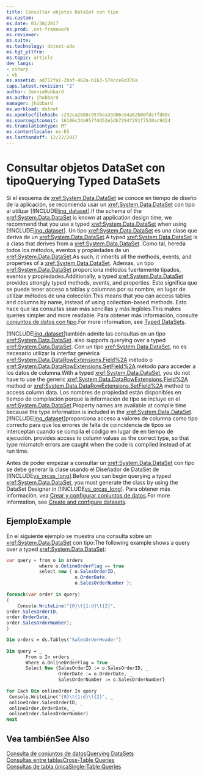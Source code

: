 ```yaml
---
title: Consultar objetos DataSet con tipo
ms.custom: 
ms.date: 03/30/2017
ms.prod: .net-framework
ms.reviewer: 
ms.suite: 
ms.technology: dotnet-ado
ms.tgt_pltfrm: 
ms.topic: article
dev_langs:
- csharp
- vb
ms.assetid: ad712fa1-2baf-462a-b163-574cce6d376a
caps.latest.revision: "2"
author: JennieHubbard
ms.author: jhubbard
manager: jhubbard
ms.workload: dotnet
ms.openlocfilehash: c232ca2888c957bea33d06c84a62b00fdc7fd80c
ms.sourcegitcommit: 16186c34a957fdd52e5db7294f291f7530ac9d24
ms.translationtype: MT
ms.contentlocale: es-ES
ms.lasthandoff: 12/22/2017
---
```

# <a name="querying-typed-datasets"></a><span data-ttu-id="146ef-102">Consultar objetos DataSet con tipo</span><span class="sxs-lookup"><span data-stu-id="146ef-102">Querying Typed DataSets</span></span>
<span data-ttu-id="146ef-103">Si el esquema de <xref:System.Data.DataSet> se conoce en tiempo de diseño de la aplicación, se recomienda usar un <xref:System.Data.DataSet> con tipo al utilizar [!INCLUDE[linq_dataset](../../../../includes/linq-dataset-md.md)].</span><span class="sxs-lookup"><span data-stu-id="146ef-103">If the schema of the <xref:System.Data.DataSet> is known at application design time, we recommend that you use a typed <xref:System.Data.DataSet> when using [!INCLUDE[linq_dataset](../../../../includes/linq-dataset-md.md)].</span></span> <span data-ttu-id="146ef-104">Un tipo <xref:System.Data.DataSet> es una clase que deriva de un <xref:System.Data.DataSet>.</span><span class="sxs-lookup"><span data-stu-id="146ef-104">A typed <xref:System.Data.DataSet> is a class that derives from a <xref:System.Data.DataSet>.</span></span> <span data-ttu-id="146ef-105">Como tal, hereda todos los métodos, eventos y propiedades de un <xref:System.Data.DataSet>.</span><span class="sxs-lookup"><span data-stu-id="146ef-105">As such, it inherits all the methods, events, and properties of a <xref:System.Data.DataSet>.</span></span> <span data-ttu-id="146ef-106">Además, un tipo <xref:System.Data.DataSet> proporciona métodos fuertemente tipados, eventos y propiedades.</span><span class="sxs-lookup"><span data-stu-id="146ef-106">Additionally, a typed <xref:System.Data.DataSet> provides strongly typed methods, events, and properties.</span></span> <span data-ttu-id="146ef-107">Esto significa que se puede tener acceso a tablas y columnas por su nombre, en lugar de utilizar métodos de una colección.</span><span class="sxs-lookup"><span data-stu-id="146ef-107">This means that you can access tables and columns by name, instead of using collection-based methods.</span></span> <span data-ttu-id="146ef-108">Esto hace que las consultas sean más sencillas y más legibles.</span><span class="sxs-lookup"><span data-stu-id="146ef-108">This makes queries simpler and more readable.</span></span> <span data-ttu-id="146ef-109">Para obtener más información, consulte [conjuntos de datos con tipo](../../../../docs/framework/data/adonet/dataset-datatable-dataview/typed-datasets.md).</span><span class="sxs-lookup"><span data-stu-id="146ef-109">For more information, see [Typed DataSets](../../../../docs/framework/data/adonet/dataset-datatable-dataview/typed-datasets.md).</span></span>  
  
 [!INCLUDE[linq_dataset](../../../../includes/linq-dataset-md.md)]<span data-ttu-id="146ef-110">también admite las consultas en un tipo <xref:System.Data.DataSet>.</span><span class="sxs-lookup"><span data-stu-id="146ef-110"> also supports querying over a typed <xref:System.Data.DataSet>.</span></span> <span data-ttu-id="146ef-111">Con un tipo <xref:System.Data.DataSet>, no es necesario utilizar la interfaz genérica <xref:System.Data.DataRowExtensions.Field%2A> método o <xref:System.Data.DataRowExtensions.SetField%2A> método para acceder a los datos de columna.</span><span class="sxs-lookup"><span data-stu-id="146ef-111">With a typed <xref:System.Data.DataSet>, you do not have to use the generic <xref:System.Data.DataRowExtensions.Field%2A> method or <xref:System.Data.DataRowExtensions.SetField%2A> method to access column data.</span></span>  <span data-ttu-id="146ef-112">Los nombres de propiedad están disponibles en tiempo de compilación porque la información de tipo se incluye en el <xref:System.Data.DataSet>.</span><span class="sxs-lookup"><span data-stu-id="146ef-112">Property names are available at compile time because the type information is included in the <xref:System.Data.DataSet>.</span></span> [!INCLUDE[linq_dataset](../../../../includes/linq-dataset-md.md)]<span data-ttu-id="146ef-113">proporciona acceso a valores de columna como tipo correcto para que los errores de falta de coincidencia de tipos se interceptan cuando se compila el código en lugar de en tiempo de ejecución.</span><span class="sxs-lookup"><span data-stu-id="146ef-113"> provides access to column values as the correct type, so that type mismatch errors are caught when the code is compiled instead of at run time.</span></span>  
  
 <span data-ttu-id="146ef-114">Antes de poder empezar a consultar un <xref:System.Data.DataSet> con tipo se debe generar la clase usando el Diseñador de DataSet de [!INCLUDE[vs_orcas_long](../../../../includes/vs-orcas-long-md.md)].</span><span class="sxs-lookup"><span data-stu-id="146ef-114">Before you can begin querying a typed <xref:System.Data.DataSet>, you must generate the class by using the DataSet Designer in [!INCLUDE[vs_orcas_long](../../../../includes/vs-orcas-long-md.md)].</span></span>  <span data-ttu-id="146ef-115">Para obtener más información, vea [Crear y configurar conjuntos de datos](/visualstudio/data-tools/create-and-configure-datasets-in-visual-studio).</span><span class="sxs-lookup"><span data-stu-id="146ef-115">For more information, see [Create and configure datasets](/visualstudio/data-tools/create-and-configure-datasets-in-visual-studio).</span></span>  
  
## <a name="example"></a><span data-ttu-id="146ef-116">Ejemplo</span><span class="sxs-lookup"><span data-stu-id="146ef-116">Example</span></span>  
 <span data-ttu-id="146ef-117">En el siguiente ejemplo se muestra una consulta sobre un <xref:System.Data.DataSet> con tipo:</span><span class="sxs-lookup"><span data-stu-id="146ef-117">The following example shows a query over a typed <xref:System.Data.DataSet>:</span></span>  
  
```csharp  
var query = from o in orders  
            where o.OnlineOrderFlag == true  
            select new { o.SalesOrderID,  
                         o.OrderDate,  
                         o.SalesOrderNumber };  
  
foreach(var order in query)   
{  
    Console.WriteLine("{0}\t{1:d}\t{2}",   
order.SalesOrderID,   
order.OrderDate,   
order.SalesOrderNumber);  
}  
```  
  
```vb  
Dim orders = ds.Tables("SalesOrderHeader")  
  
Dim query = _  
       From o In orders _  
       Where o.OnlineOrderFlag = True _  
       Select New {SalesOrderID := o.SalesOrderID, _  
                   OrderDate := o.OrderDate, _  
                   SalesOrderNumber := o.SalesOrderNumber}  
  
For Each Dim onlineOrder In query  
 Console.WriteLine("{0}\t{1:d}\t{2}", _  
 onlineOrder.SalesOrderID, _  
 onlineOrder.OrderDate, _  
 onlineOrder.SalesOrderNumber)  
Next  
```  
  
## <a name="see-also"></a><span data-ttu-id="146ef-118">Vea también</span><span class="sxs-lookup"><span data-stu-id="146ef-118">See Also</span></span>  
 [<span data-ttu-id="146ef-119">Consulta de conjuntos de datos</span><span class="sxs-lookup"><span data-stu-id="146ef-119">Querying DataSets</span></span>](../../../../docs/framework/data/adonet/querying-datasets-linq-to-dataset.md)  
 [<span data-ttu-id="146ef-120">Consultas entre tablas</span><span class="sxs-lookup"><span data-stu-id="146ef-120">Cross-Table Queries</span></span>](../../../../docs/framework/data/adonet/cross-table-queries-linq-to-dataset.md)  
 [<span data-ttu-id="146ef-121">Consultas de tabla única</span><span class="sxs-lookup"><span data-stu-id="146ef-121">Single-Table Queries</span></span>](../../../../docs/framework/data/adonet/single-table-queries-linq-to-dataset.md)
